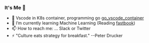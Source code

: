 ### It's Me 👋


- 🔭 Vscode in K8s container, programming go [go_vscode_container](https://github.com/mchirico/go_vscode_container)
- 🌱 I’m currently learning Machine Learning (Reading [fastbook](https://github.com/fastai/fastbook))
- 📫 How to reach me: ... Slack or Twitter
- ⚡ "Culture eats strategy for breakfast." --Peter Drucker

<!--
**mchirico/mchirico** is a ✨ _special_ ✨ repository because its `README.md` (this file) appears on your GitHub profile.

Here are some ideas to get you started:

- 🔭 I’m currently working on ...
- 🌱 I’m currently learning ...
- 👯 I’m looking to collaborate on ...
- 🤔 I’m looking for help with ...
- 💬 Ask me about ...
- 📫 How to reach me: ...
- 😄 Pronouns: ...
- ⚡ Fun fact: ...
-->
